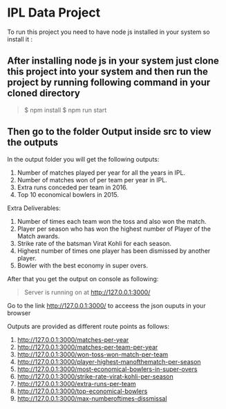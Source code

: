 # IPL Data Project

To run this project you need to have node js installed in your system so install it :

## After installing node js in your system just clone this project into your system and then run the project by running following command in your cloned directory

> $ npm install
> $ npm run start

## Then go to the folder Output inside src to view the outputs

In the output folder you will get the following outputs:

1. Number of matches played per year for all the years in IPL.
2. Number of matches won of per team per year in IPL.
3. Extra runs conceded per team in 2016.
4. Top 10 economical bowlers in 2015.

Extra Deliverables:

1. Number of times each team won the toss and also won the match.
2. Player per season who has won the highest number of Player of the Match awards.
3. Strike rate of the batsman Virat Kohli for each season.
4. Highest number of times one player has been dismissed by another player.
5. Bowler with the best economy in super overs.

After that you get the output on console as following:

>Server is running on at http://127.0.0.1:3000/

Go to the link http://127.0.0.1:3000/ to acceess the json ouputs in your browser

Outputs are provided as different route points as follows:
1. http://127.0.0.1:3000/matches-per-year
2. http://127.0.0.1:3000/matches-per-team-per-year
3. http://127.0.0.1:3000/won-toss-won-match-per-team
4. http://127.0.0.1:3000/player-highest-manofthematch-per-season
5. http://127.0.0.1:3000/most-economical-bowlers-in-super-overs
6. http://127.0.0.1:3000/strike-rate-virat-kohli-per-season
7. http://127.0.0.1:3000/extra-runs-per-team
8. http://127.0.0.1:3000/top-economical-bowlers
9. http://127.0.0.1:3000/max-numberoftimes-dissmissal